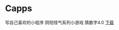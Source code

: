 # Capps
写自己喜欢的小程序
阴阳怪气系列小游戏
猜数字4.0 [下载](https://github.com/Lutio0215/Capps/blob/master/apps/%E7%8C%9C%E6%95%B0%E5%AD%97/%E9%98%B4%E9%98%B3%E7%8C%9C%E6%95%B0%E5%AD%974.0.exe)
